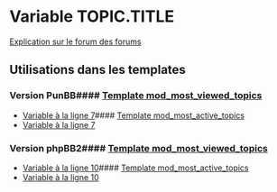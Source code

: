 # Variable TOPIC.TITLE
[Explication sur le forum des forums](http://forum.forumactif.com/t294113-listing-des-variables#TOPIC.TITLE)
## Utilisations dans les templates
### Version PunBB#### [Template mod_most_viewed_topics](punbb/mod_most_viewed_topics.md)
* [Variable à la ligne 7](../punbb/mod_most_viewed_topics.tpl#L7)#### [Template mod_most_active_topics](punbb/mod_most_active_topics.md)
* [Variable à la ligne 7](../punbb/mod_most_active_topics.tpl#L7)
### Version phpBB2#### [Template mod_most_viewed_topics](subsilver/mod_most_viewed_topics.md)
* [Variable à la ligne 10](../subsilver/mod_most_viewed_topics.tpl#L10)#### [Template mod_most_active_topics](subsilver/mod_most_active_topics.md)
* [Variable à la ligne 10](../subsilver/mod_most_active_topics.tpl#L10)